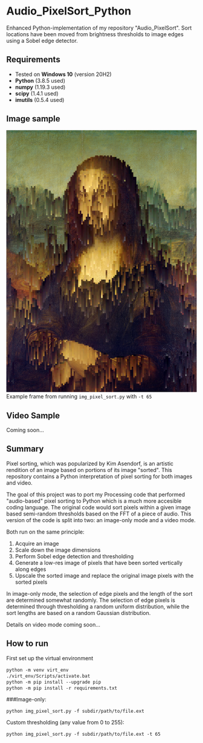 # Audio_PixelSort_Python
Enhanced Python-implementation of my repository "Audio_PixelSort". Sort locations have been moved from brightness thresholds to image edges using a Sobel edge detector. 

## Requirements 
* Tested on **Windows 10** (version 20H2)
* **Python** (3.8.5 used)
* **numpy** (1.19.3 used)
* **scipy** (1.4.1 used)
* **imutils** (0.5.4 used)

## Image sample
![Frame Example](https://raw.githubusercontent.com/gilbertyap/Audio_PixelSort_Python/main/samples/img_sample_2.jpg)
Example frame from running `img_pixel_sort.py` with `-t 65`

## Video Sample
Coming soon...

## Summary
Pixel sorting, which was popularized by Kim Asendorf, is an artistic rendition of an image based on portions of its image "sorted". This repository contains a Python interpretation of pixel sorting for both images and video.

The goal of this project was to port my Processing code that performed "audio-based" pixel sorting to Python which is a much more accesible coding language. The original code would sort pixels within a given image based semi-random thresholds based on the FFT of a piece of audio. This version of the code is split into two: an image-only mode and a video mode.

Both run on the same principle: 
1. Acquire an image
1. Scale down the image dimensions
1. Perform Sobel edge detection and thresholding
1. Generate a low-res image of pixels that have been sorted vertically along edges
1. Upscale the sorted image and replace the original image pixels with the sorted pixels

In image-only mode, the selection of edge pixels and the length of the sort are determined somewhat randomly. The selection of edge pixels is determined through thresholding a random uniform distribution, while the sort lengths are based on a random Gaussian distribution. 

Details on video mode coming soon...

## How to run
First set up the virtual environment
```
python -m venv virt_env
./virt_env/Scripts/activate.bat
python -m pip install --upgrade pip
python -m pip install -r requirements.txt
```

###Image-only:
```
python img_pixel_sort.py -f subdir/path/to/file.ext
```

Custom thresholding (any value from 0 to 255):
```
python img_pixel_sort.py -f subdir/path/to/file.ext -t 65
```